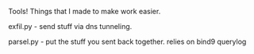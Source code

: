 Tools! Things that I made to make work easier.

exfil.py - send stuff via dns tunneling. 

parsel.py - put the stuff you sent back together. relies on bind9 querylog

